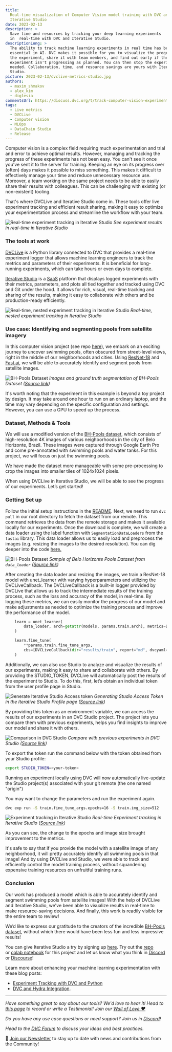 ```yaml
---
title:
  Real-time visualization of Computer Vision model training with DVC and
  Iterative Studio
date: 2023-02-13
description: >
  Save time and resources by tracking your deep learning experiments
  in  real-time with DVC and Iterative Studio.
descriptionLong: >
  The ability to track machine learning experiments in real time has become
  essential in AI. DVC makes it possible for you to visualize the progress of
  the experiment, share it with team members, and find out early if the
  experiment isn't progressing as planned. You can then stop the experiment if
  needed. Collaboration, time, and resource savings are yours with Iterative
  Studio.
picture: 2023-02-13/dvclive-metrics-studio.jpg
authors:
  - maxim_shmakov
  - alex_kim
  - diglesia
commentsUrl: https://discuss.dvc.org/t/track-computer-vision-experiments-in-real-time-with-dvclive-in-iterative-studio/1478
tags:
  - Live metrics
  - DVCLive
  - Computer vision
  - MLOps
  - DataChain Studio
  - Release
---
```


Computer vision is a complex field requiring much experimentation and trial and
error to achieve optimal results. However, managing and tracking the progress of
these experiments has not been easy. You can't see it once you've sent it to the
server for training. Keeping an eye on its progress over (often) days makes it
possible to miss something. This makes it difficult to effectively manage your
time and reduce unnecessary resource use. Moreover, a team working on the same
project needs to be able to easily share their results with colleagues. This can
be challenging with existing (or non-existent) tooling.

That's where DVCLive and Iterative Studio come in. These tools offer live
experiment tracking and efficient result sharing, making it easy to optimize
your experimentation process and streamline the workflow with your team.

![Real-time experiment tracking in Iterative Studio](../uploads/images/2023-02-13/live_plots.gif)
_See experiment results in real-time in Iterative Studio_

### The tools at work

[DVCLive](https://dvc.org/doc/dvclive) is a Python library connected to DVC that
provides a real-time experiment logger that allows machine learning engineers to
track the metrics and parameters of their experiments. It is beneficial for
long-running experiments, which can take hours or even days to complete.

[Iterative Studio](https://studio.datachain.ai/) is a
[SaaS](https://en.wikipedia.org/wiki/Software_as_a_service) platform that
displays logged experiments with their metrics, parameters, and plots all tied
together and tracked using DVC and Git under the hood. It allows for rich,
visual, real-time tracking and sharing of the results, making it easy to
collaborate with others and be production-ready efficiently.

![Real-time, nested experiment tracking in Iterative Studio](../uploads/images/2023-02-13/live_metrics.gif)
_Real-time, nested experiment tracking in Iterative Studio_

### Use case: Identifying and segmenting pools from satellite imagery

In this computer vision project (see repo
[here](https://github.com/iterative/example-get-started-experiments)), we embark
on an exciting journey to uncover swimming pools, often obscured from
street-level views, right in the middle of our neighborhoods and cities. Using
[ResNet-18](https://www.mathworks.com/help/deeplearning/ref/resnet18.html) and
[Fast.ai](https://www.fast.ai/), we will be able to accurately identify and
segment pools from satellite images.

![BH-Pools Dataset](../uploads/images/2023-02-13/bh-pools-dataset.png '=800')
_Images and ground truth segmentation of BH-Pools Dataset
([Source link](http://patreo.dcc.ufmg.br/2020/07/29/bh-pools-watertanks-datasets/))_

<admon type="info">

It's worth noting that the experiment in this example is beyond a toy project by
design. It may take around one hour to run on an ordinary laptop, and the time
may vary depending on the specific configuration and settings. However, you can
use a GPU to speed up the process.

</admon>

### Dataset, Methods & Tools

We will use a modified version of the
[BH-Pools dataset](http://patreo.dcc.ufmg.br/2020/07/29/bh-pools-watertanks-datasets/),
which consists of high-resolution 4K images of various neighborhoods in the city
of Belo Horizonte, Brazil. These images were captured through Google Earth Pro
and come pre-annotated with swimming pools and water tanks. For this project, we
will focus on just the swimming pools.

We have made the dataset more manageable with some pre-processing to crop the
images into smaller tiles of 1024x1024 pixels.

When using DVCLive in Iterative Studio, we will be able to see the progress of
our experiments. Let’s get started!

### Getting Set up

Follow the initial setup instructions in the
[README](https://github.com/iterative/example-get-started-experiments). Next, we
need to run `dvc pull` in our root directory to fetch the dataset from our
remote. This command retrieves the data from the remote storage and makes it
available locally for our experiments. Once the download is complete, we will
create a data loader using the label function with `SegmentationDataLoaders`
from the `fastai` library. This data loader allows us to easily load and
preprocess the images (e.g. resizing the images to the desired resolution). You
can dig deeper into the code
[here.](<https://github.com/iterative/example-get-started-experiments/blob/main/src/train.py#:~:text=/%20%22train_data%22-,data_loader%20%3D%20SegmentationDataLoaders.from_label_func(,),-model_names%20%3D%20%5B>)

![BH-Pools Dataset](../uploads/images/2023-02-13/swimming-pools-dataset.png '=800')
_Sample of Belo Horizonte Pools Dataset from `data_loader`
([Source link](http://patreo.dcc.ufmg.br/2020/07/29/bh-pools-watertanks-datasets/))_

After creating the data loader and resizing the images, we train a ResNet-18
model with unet_learner with varying hyperparameters and utilizing the
DVCLiveCallback. The DVCLiveCallback is a built-in logger provided by DVCLive
that allows us to track the intermediate results of the training process, such
as the loss and accuracy of the model, in real-time. By logging these metrics,
we can easily monitor the progress of our model and make adjustments as needed
to optimize the training process and improve the performance of the model.

```python
    learn = unet_learner(
        data_loader, arch=getattr(models, params.train.arch), metrics=DiceMulti
    )

    learn.fine_tune(
        **params.train.fine_tune_args,
        cbs=[DVCLiveCallback(dir="results/train", report="md", dvcyaml=False)],
    )
```

Additionally, we can also use Studio to analyze and visualize the results of our
experiments, making it easy to share and collaborate with others. By providing
the STUDIO_TOKEN, DVCLive will automatically post the results of the experiment
to Studio. To do this, first, let’s obtain an individual token from the user
profile page in Studio.

![Generate Iterative Studio Access token](../uploads/images/2023-02-13/studio-access-token.png '=800')
_Generating Studio Access Token in the Iterative Studio Profile page
([Source link](https://studio.datachain.ai))_

By providing this token as an environment variable, we can access the results of
our experiments in an DVC Studio project. The project lets you compare them with
previous experiments, helps you find insights to improve our model and share it
with others.

![Comparison in DVC Studio](../uploads/images/2023-02-13/iterative-studio-live-metrics.png '=800')
_Compare with previous experiments in DVC Studio
([Source link](https://studio.datachain.ai))_

To export the token run the command below with the token obtained from your
Studio profile:

```bash
export STUDIO_TOKEN=<your-token>
```

Running an experiment locally using DVC will now automatically live-update the
Studio project(s) associated with your git remote (the one named "origin")

You may want to change the parameters and run the experiment again.

```bash
dvc exp run -S train.fine_tune_args.epochs=16 -S train.img_size=512
```

![Experiment tracking in Iterative Studio](../uploads/images/2023-02-13/exp-run.gif '=800')
_Real-time Experiment tracking in Iterative Studio
([Source link](https://studio.datachain.ai))_

As you can see, the change to the epochs and image size brought improvement to
the metrics.

It's safe to say that if you provide the model with a satellite image of any
neighborhood, it will pretty accurately identify all swimming pools in that
image! And by using DVCLive and Studio, we were able to track and efficiently
control the model training process, without squandering expensive training
resources on unfruitful training runs.

### Conclusion

Our work has produced a model which is able to accurately identify and segment
swimming pools from satellite images! With the help of DVCLive and Iterative
Studio, we've been able to visualize results in real-time to make
resource-saving decisions. And finally, this work is readily visible for the
entire team to review!

We’d like to express our gratitude to the creators of the incredible
[BH-Pools dataset](http://patreo.dcc.ufmg.br/about-us/), without which there
would have been less fun and less impressive results!

You can give Iterative Studio a try by signing up
[here](https://studio.datachain.ai). Try out
the [repo](https://github.com/iterative/example-get-started-experiments)
or [colab notebook](https://colab.research.google.com/drive/1NTivljRYiySMJn-SHeWQSycBmSOVUbvA)
for this project and let us know what you think
in [Discord](https://discordapp.com/invite/dvwXA2N) or
[Discourse](https://discuss.dvc.org/t/track-computer-vision-experiments-in-real-time-with-dvclive-in-iterative-studio/1478)!

<admon type="info">

Learn more about enhancing your machine learning experimentation with these blog
posts:

- [Experiment Tracking with DVC and Python](https://iterative.ai/blog/exp-tracking-dvc-python)
- [DVC and Hydra Integration](https://iterative.ai/blog/dvc-hydra-integration/).

</admon>

---

_Have something great to say about our tools? We'd love to hear it! Head to
[this page](https://testimonial.to/iterative-open-source-community-shout-outs)
to record or write a Testimonial! Join our
[Wall of Love ❤️](https://testimonial.to/iterative-open-source-community-shout-outs/all)_

_Do you have any use case questions or need support? Join us in
[Discord](https://discord.com/invite/dvwXA2N)!_

_Head to the [DVC Forum](https://discuss.dvc.org/) to discuss your ideas and
best practices._

📰 [Join our Newsletter](https://share.hsforms.com/1KRL5_dTbQMKfV7nDD6V-8g4sbyq)
to stay up to date with news and contributions from the Community!

